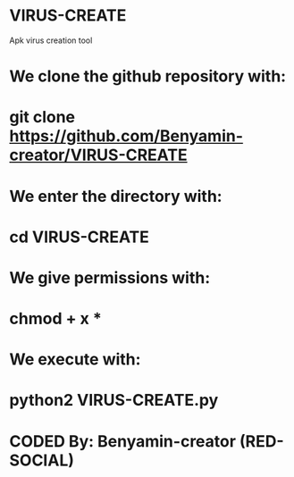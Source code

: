 # VIRUS-CREATE 
Apk virus creation tool 

# We clone the github repository with: 

# git clone https://github.com/Benyamin-creator/VIRUS-CREATE 

# We enter the directory with: 

# cd VIRUS-CREATE 

# We give permissions with: 

# chmod + x * 

# We execute with: 

# python2 VIRUS-CREATE.py 

# CODED By: Benyamin-creator (RED-SOCIAL)
